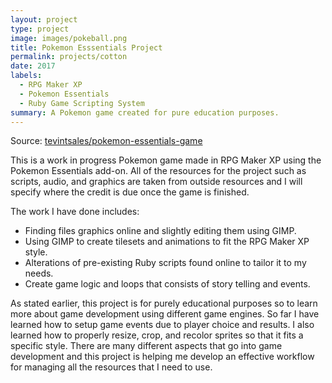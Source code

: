 ```yaml
---
layout: project
type: project
image: images/pokeball.png
title: Pokemon Esssentials Project
permalink: projects/cotton
date: 2017
labels:
  - RPG Maker XP
  - Pokemon Essentials
  - Ruby Game Scripting System
summary: A Pokemon game created for pure education purposes.
---
```




Source: <a href="https://github.com/tevintsales/pokemon-essentials-game"><i class="large github icon "></i>tevintsales/pokemon-essentials-game</a>

This is a work in progress Pokemon game made in RPG Maker XP using the Pokemon Essentials add-on. All of the resources for the project such as scripts, audio, and graphics are taken from outside resources and I will specify where the credit is due once the game is finished.

The work I have done includes:
- Finding files graphics online and slightly editing them using GIMP.
- Using GIMP to create tilesets and animations to fit the RPG Maker XP style. 
- Alterations of pre-existing Ruby scripts found online to tailor it to my needs.
- Create game logic and loops that consists of story telling and events.

As stated earlier, this project is for purely educational purposes so to learn more about game development using different game engines. So far I have learned how to setup game events due to player choice and results. I also learned how to properly resize, crop, and recolor sprites so that it fits a specific style. There are many different aspects that go into game development and this project is helping me develop an effective workflow for managing all the resources that I need to use.
